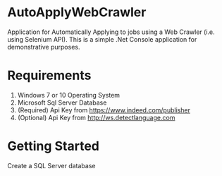 # AutoApplyWebCrawler

Application for Automatically Applying to jobs using a Web Crawler (i.e. using Selenium API). This is a simple .Net Console application for demonstrative purposes. 

# Requirements

1. Windows 7 or 10 Operating System
2. Microsoft Sql Server Database
3. (Required) Api Key from https://www.indeed.com/publisher
4. (Optional) Api Key from http://ws.detectlanguage.com

# Getting Started

Create a SQL Server database
